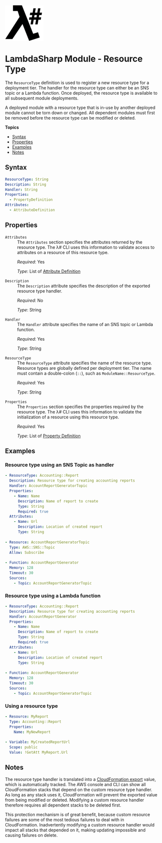 ![λ#](LambdaSharpLogo.png)

# LambdaSharp Module - Resource Type

The `ResourceType` definition is used to register a new resource type for a deployment tier. The handler for the resource type can either be an SNS topic or a Lambda function. Once deployed, the resource type is available to all subsequent module deployments.

A deployed module with a resource type that is in-use by another deployed module cannot be torn down or changed. All dependent modules must first be removed before the resource type can be modified or deleted.

__Topics__
* [Syntax](#syntax)
* [Properties](#properties)
* [Examples](#examples)
* [Notes](#notes)

## Syntax

```yaml
ResourceType: String
Description: String
Handler: String
Properties:
  - PropertyDefinition
Attributes:
  - AttributeDefinition
```

## Properties

<dl>

<dt><code>Attributes</code></dt>
<dd>
The <code>Attributes</code> section specifies the attributes returned by the resource type. The λ# CLI uses this information to validate access to attributes on a resource of this resource type.

<i>Required</i>: Yes

<i>Type</i>: List of [Attribute Definition](Module-ResourceType-Attribute.md)
</dd>

<dt><code>Description</code></dt>
<dd>
The <code>Description</code> attribute specifies the description of the exported resource type handler.

<i>Required</i>: No

<i>Type</i>: String
</dd>

<dt><code>Handler</code></dt>
<dd>
The <code>Handler</code> attribute specifies the name of an SNS topic or Lambda function.

<i>Required</i>: Yes

<i>Type</i>: String
</dd>

<dt><code>ResourceType</code></dt>
<dd>
The <code>ResourceType</code> attribute specifies the name of the resource type. Resource types are globally defined per deployment tier. The name must contain a double-colon (<code>::</code>), such as <code>ModuleName::ResourceType</code>.

<i>Required</i>: Yes

<i>Type</i>: String
</dd>

<dt><code>Properties</code></dt>
<dd>
The <code>Properties</code> section specifies the properties required by the resource type. The λ# CLI uses this information to validate the initialization of a resource using this resource type.

<i>Required</i>: Yes

<i>Type</i>: List of [Property Definition](Module-ResourceType-Property.md)
</dd>

</dl>

## Examples

### Resource type using an SNS Topic as handler

```yaml
- ResourceType: Accounting::Report
  Description: Resource type for creating accounting reports
  Handler: AccountReportGeneratorTopic
  Properties:
    - Name: Name
      Description: Name of report to create
      Type: String
      Required: true
  Attributes:
    - Name: Url
      Description: Location of created report
      Type: String

- Resource: AccountReportGeneratorTopic
  Type: AWS::SNS::Topic
  Allow: Subscribe

- Function: AccountReportGenerator
  Memory: 128
  Timeout: 30
  Sources:
    - Topic: AccountReportGeneratorTopic
```

### Resource type using a Lambda function

```yaml
- ResourceType: Accounting::Report
  Description: Resource type for creating accounting reports
  Handler: AccountReportGenerator
  Properties:
    - Name: Name
      Description: Name of report to create
      Type: String
      Required: true
  Attributes:
    - Name: Url
      Description: Location of created report
      Type: String

- Function: AccountReportGenerator
  Memory: 128
  Timeout: 30
  Sources:
    - Topic: AccountReportGeneratorTopic
```

### Using a resource type

```yaml
- Resource: MyReport
  Type: Accounting::Report
  Properties:
    Name: MyNewReport

- Variable: MyCreatedReportUrl
  Scope: public
  Value: !GetAtt MyReport.Url
```

## Notes

The resource type handler is translated into a [CloudFormation export](https://docs.aws.amazon.com/AWSCloudFormation/latest/UserGuide/using-cfn-stack-exports.html) value, which is automatically tracked. The AWS console and CLI can show all CloudFormation stacks that depend on the custom resource type handler. As long as any stack uses it, CloudFormation will prevent the exported value from being modified or deleted. Modifying a custom resource handler therefore requires all dependent stacks to be deleted first.

This protection mechanism is of great benefit, because custom resource failures are some of the most tedious failures to deal with in CloudFormation. Inadvertently modifying a custom resource handler would impact all stacks that depended on it, making updating impossible and causing failures on delete.
